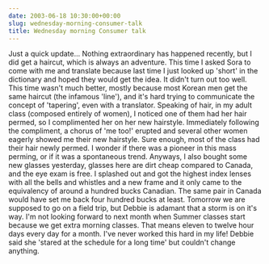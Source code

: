 ```yaml
---
date: 2003-06-18 10:30:00+00:00
slug: wednesday-morning-consumer-talk
title: Wednesday morning Consumer talk
---
```


Just a quick update... Nothing extraordinary has happened recently, but I did get a haircut, which is always an adventure. This time I asked Sora to come with me and translate because last time I just looked up 'short' in the dictionary and hoped they would get the idea. It didn't turn out too well. This time wasn't much better, mostly because most Korean men get the same haircut (the infamous 'line'), and it's hard trying to communicate the concept of 'tapering', even with a translator. Speaking of hair, in my adult class (composed entirely of women), I noticed one of them had her hair permed, so I complimented her on her new hairstyle. Immediately following the compliment, a chorus of 'me too!' erupted and several other women eagerly showed me their new hairstyle. Sure enough, most of the class had their hair newly permed. I wonder if there was a pioneer in this mass perming, or if it was a spontaneous trend. Anyways, I also bought some new glasses yesterday, glasses here are dirt cheap compared to Canada, and the eye exam is free. I splashed out and got the highest index lenses with all the bells and whistles and a new frame and it only came to the equivalency of around a hundred bucks Canadian. The same pair in Canada would have set me back four hundred bucks at least. Tomorrow we are supposed to go on a field trip, but Debbie is adamant that a storm is on it's way. I'm not looking forward to next month when Summer classes start because we get extra morning classes. That means eleven to twelve hour days every day for a month. I've never worked this hard in my life! Debbie said she 'stared at the schedule for a long time' but couldn't change anything.
